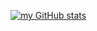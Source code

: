 [![my GitHub stats](https://github-readme-stats.vercel.app/api?username=Faked2378)](https://github.com/anuraghazra/github-readme-statstheme=tokyonight)
